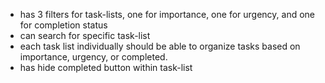 - has 3 filters for task-lists, one for importance, one for urgency, and one for completion status
- can search for specific task-list
- each task list individually should be able to organize tasks based on importance, urgency, or completed.
- has hide completed button within task-list